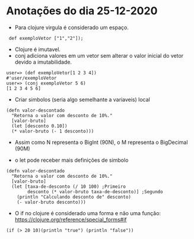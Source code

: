 # Anotações do dia 25-12-2020

 - Para clojure virgula é considerado um espaço.
```
 def exemploVetor ["1","2"]);
```
- Clojure é imutavel.
- conj adiciona valores em um vetor sem alterar o valor inicial do vetor devido a imutabilidade. 
```
user=> (def exemploVetor[1 2 3 4])                                                         
#'user/exemploVetor
user=> (conj exemploVetor 5 6)
[1 2 3 4 5 6]
```
- Criar simbolos (seria algo semelhante a variaveis) local

```
(defn valor-descontado
  "Retorna o valor com desconto de 10%."
  [valor-bruto]
  (let [desconto 0.10])
  (* valor-bruto (- 1 desconto)))
```

- Assim como N representa o BigInt (90N), o M representa o BigDecimal (90M)

- o let pode receber mais definições de simbolo

```
(defn valor-descontado
  "Retorna o valor com desconto de 10%."
  [valor-bruto]
  (let [taxa-de-desconto (/ 10 100) ;Primeiro
        desconto (* valor-bruto taxa-de-desconto)] ;Segundo
    (println "Calculando desconto de" desconto)
    (- valor-bruto desconto)))
```

- O if no clojure é considerado uma forma e não uma função: https://clojure.org/reference/special_forms#if

```
(if (> 20 10)(println "true") (println "false"))
```